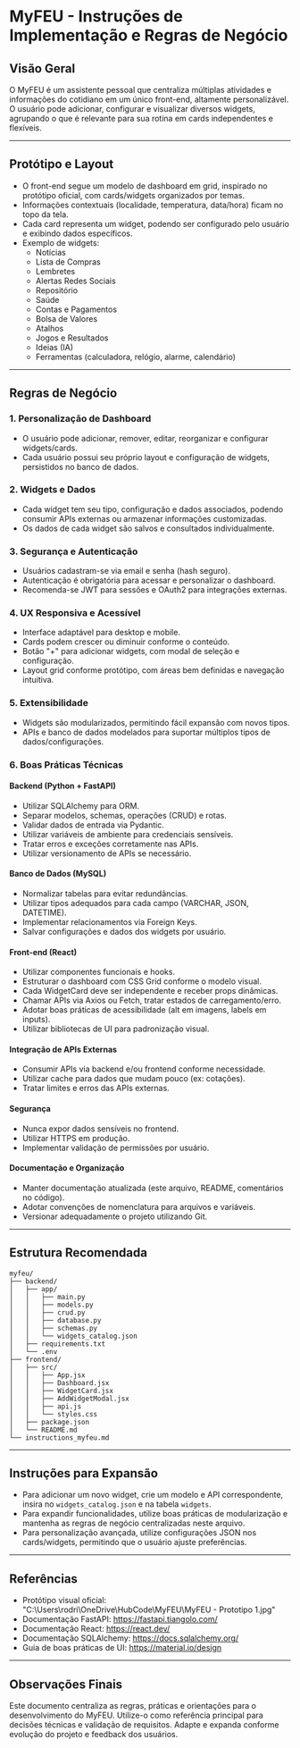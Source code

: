 # MyFEU - Instruções de Implementação e Regras de Negócio

## Visão Geral

O MyFEU é um assistente pessoal que centraliza múltiplas atividades e informações do cotidiano em um único front-end, altamente personalizável. O usuário pode adicionar, configurar e visualizar diversos widgets, agrupando o que é relevante para sua rotina em cards independentes e flexíveis.

---

## Protótipo e Layout

- O front-end segue um modelo de dashboard em grid, inspirado no protótipo oficial, com cards/widgets organizados por temas.
- Informações contextuais (localidade, temperatura, data/hora) ficam no topo da tela.
- Cada card representa um widget, podendo ser configurado pelo usuário e exibindo dados específicos.
- Exemplo de widgets:
  - Notícias
  - Lista de Compras
  - Lembretes
  - Alertas Redes Sociais
  - Repositório
  - Saúde
  - Contas e Pagamentos
  - Bolsa de Valores
  - Atalhos
  - Jogos e Resultados
  - Ideias (IA)
  - Ferramentas (calculadora, relógio, alarme, calendário)

---

## Regras de Negócio

### 1. Personalização de Dashboard
- O usuário pode adicionar, remover, editar, reorganizar e configurar widgets/cards.
- Cada usuário possui seu próprio layout e configuração de widgets, persistidos no banco de dados.

### 2. Widgets e Dados
- Cada widget tem seu tipo, configuração e dados associados, podendo consumir APIs externas ou armazenar informações customizadas.
- Os dados de cada widget são salvos e consultados individualmente.

### 3. Segurança e Autenticação
- Usuários cadastram-se via email e senha (hash seguro).
- Autenticação é obrigatória para acessar e personalizar o dashboard.
- Recomenda-se JWT para sessões e OAuth2 para integrações externas.

### 4. UX Responsiva e Acessível
- Interface adaptável para desktop e mobile.
- Cards podem crescer ou diminuir conforme o conteúdo.
- Botão "+" para adicionar widgets, com modal de seleção e configuração.
- Layout grid conforme protótipo, com áreas bem definidas e navegação intuitiva.

### 5. Extensibilidade
- Widgets são modularizados, permitindo fácil expansão com novos tipos.
- APIs e banco de dados modelados para suportar múltiplos tipos de dados/configurações.

### 6. Boas Práticas Técnicas

#### Backend (Python + FastAPI)
- Utilizar SQLAlchemy para ORM.
- Separar modelos, schemas, operações (CRUD) e rotas.
- Validar dados de entrada via Pydantic.
- Utilizar variáveis de ambiente para credenciais sensíveis.
- Tratar erros e exceções corretamente nas APIs.
- Utilizar versionamento de APIs se necessário.

#### Banco de Dados (MySQL)
- Normalizar tabelas para evitar redundâncias.
- Utilizar tipos adequados para cada campo (VARCHAR, JSON, DATETIME).
- Implementar relacionamentos via Foreign Keys.
- Salvar configurações e dados dos widgets por usuário.

#### Front-end (React)
- Utilizar componentes funcionais e hooks.
- Estruturar o dashboard com CSS Grid conforme o modelo visual.
- Cada WidgetCard deve ser independente e receber props dinâmicas.
- Chamar APIs via Axios ou Fetch, tratar estados de carregamento/erro.
- Adotar boas práticas de acessibilidade (alt em imagens, labels em inputs).
- Utilizar bibliotecas de UI para padronização visual.

#### Integração de APIs Externas
- Consumir APIs via backend e/ou frontend conforme necessidade.
- Utilizar cache para dados que mudam pouco (ex: cotações).
- Tratar limites e erros das APIs externas.

#### Segurança
- Nunca expor dados sensíveis no frontend.
- Utilizar HTTPS em produção.
- Implementar validação de permissões por usuário.

#### Documentação e Organização
- Manter documentação atualizada (este arquivo, README, comentários no código).
- Adotar convenções de nomenclatura para arquivos e variáveis.
- Versionar adequadamente o projeto utilizando Git.

---

## Estrutura Recomendada

```
myfeu/
├── backend/
│   ├── app/
│   │   ├── main.py
│   │   ├── models.py
│   │   ├── crud.py
│   │   ├── database.py
│   │   ├── schemas.py
│   │   └── widgets_catalog.json
│   ├── requirements.txt
│   └── .env
├── frontend/
│   ├── src/
│   │   ├── App.jsx
│   │   ├── Dashboard.jsx
│   │   ├── WidgetCard.jsx
│   │   ├── AddWidgetModal.jsx
│   │   ├── api.js
│   │   └── styles.css
│   ├── package.json
│   └── README.md
└── instructions_myfeu.md
```

---

## Instruções para Expansão

- Para adicionar um novo widget, crie um modelo e API correspondente, insira no `widgets_catalog.json` e na tabela `widgets`.
- Para expandir funcionalidades, utilize boas práticas de modularização e mantenha as regras de negócio centralizadas neste arquivo.
- Para personalização avançada, utilize configurações JSON nos cards/widgets, permitindo que o usuário ajuste preferências.

---

## Referências

- Protótipo visual oficial: "C:\Users\rodri\OneDrive\HubCode\MyFEU\MyFEU - Prototipo 1.jpg"
- Documentação FastAPI: https://fastapi.tiangolo.com/
- Documentação React: https://react.dev/
- Documentação SQLAlchemy: https://docs.sqlalchemy.org/
- Guia de boas práticas de UI: https://material.io/design

---

## Observações Finais

Este documento centraliza as regras, práticas e orientações para o desenvolvimento do MyFEU. Utilize-o como referência principal para decisões técnicas e validação de requisitos. Adapte e expanda conforme evolução do projeto e feedback dos usuários.

